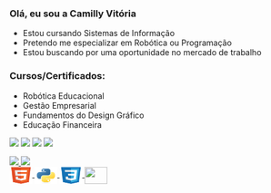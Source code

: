 ### Olá, eu sou a Camilly Vitória
- Estou cursando Sistemas de Informação
- Pretendo me especializar em Robótica ou Programação
- Estou buscando por uma oportunidade no mercado de trabalho

### Cursos/Certificados:
- Robótica Educacional
- Gestão Empresarial
- Fundamentos do Design Gráfico
- Educação Financeira

<a href = "mailto:camvito2020@gmail.com"><img src="https://img.shields.io/badge/-Gmail-%23333?style=for-the-badge&logo=gmail&logoColor=white" target="_blank"></a>
<a href="https://www.linkedin.com/in/camilly-vit%C3%B3ria-18bba6196/" target="_blank"><img src="https://img.shields.io/badge/-LinkedIn-%230077B5?style=for-the-badge&logo=linkedin&logoColor=white" target="_blank"></a>
<a href="https://discord.gg/7hYttGTj" target="_blank"><img src="https://img.shields.io/badge/Discord-7289DA?style=for-the-badge&logo=discord&logoColor=white" target="_blank"></a>
<a href="https://br.pinterest.com/Khamy_San/_saved/" target="_blank"><img src="https://img.shields.io/badge/Pinterest-%23E60023.svg?&style=for-the-badge&logo=Pinterest&logoColor=white" target="_blank"></a>


<div align=>
<a href="https://github.com/Camilly-San">
<img height="180em" src="https://github-readme-stats.vercel.app/api?username=Camilly-San&show_icons=true&theme=dark&include_all_commits=true&count_private=true"/>
<img height="180em" src="https://github-readme-stats.vercel.app/api/top-langs/?username=Camilly-San&layout=compact&langs_count=7&theme=dark"/>
</div>

<img align="center" alt="Rafa-HTML" height="30" width="40" src="https://raw.githubusercontent.com/devicons/devicon/master/icons/html5/html5-original.svg">
<img align="center" alt="Rafa-Python" height="30" width="40" src="https://raw.githubusercontent.com/devicons/devicon/master/icons/python/python-original.svg">
<img align="center" alt="Rafa-CSS" height="30" width="40" src="https://raw.githubusercontent.com/devicons/devicon/master/icons/css3/css3-original.svg">
<img align="center" alt-"Rafa-CSS" height="30" width="40" src="https://img.shields.io/badge/Java-ED8B00?style=for-the-badge&logo=java&logoColor=white.svg">


